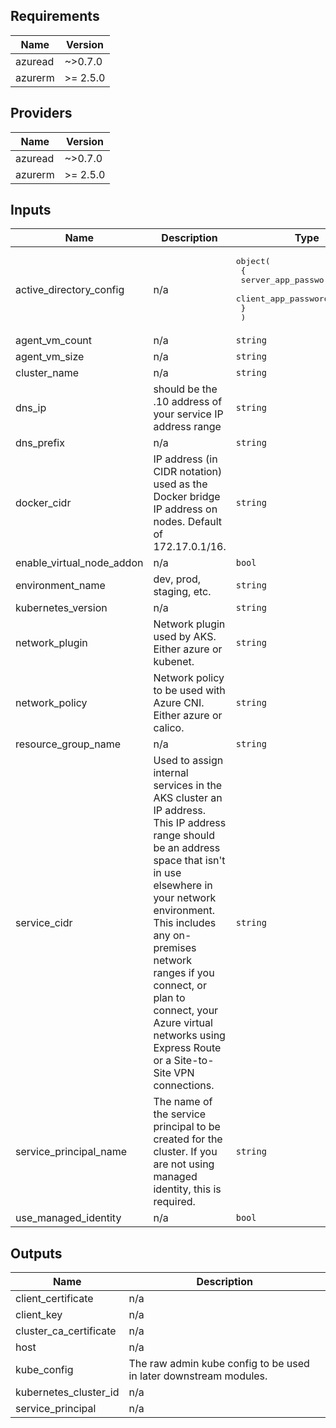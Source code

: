 ## Requirements

| Name | Version |
|------|---------|
| azuread | ~>0.7.0 |
| azurerm | >= 2.5.0 |

## Providers

| Name | Version |
|------|---------|
| azuread | ~>0.7.0 |
| azurerm | >= 2.5.0 |

## Inputs

| Name | Description | Type | Default | Required |
|------|-------------|------|---------|:--------:|
| active\_directory\_config | n/a | <pre>object(<br>    {<br>      server_app_password = string<br>      client_app_password = string<br>    }<br>  )</pre> | n/a | yes |
| agent\_vm\_count | n/a | `string` | `"2"` | no |
| agent\_vm\_size | n/a | `string` | `"Standard_D2s_v3"` | no |
| cluster\_name | n/a | `string` | n/a | yes |
| dns\_ip | should be the .10 address of your service IP address range | `string` | `"10.0.0.10"` | no |
| dns\_prefix | n/a | `string` | n/a | yes |
| docker\_cidr | IP address (in CIDR notation) used as the Docker bridge IP address on nodes. Default of 172.17.0.1/16. | `string` | `"172.17.0.1/16"` | no |
| enable\_virtual\_node\_addon | n/a | `bool` | `false` | no |
| environment\_name | dev, prod, staging, etc. | `string` | n/a | yes |
| kubernetes\_version | n/a | `string` | `"1.15.5"` | no |
| network\_plugin | Network plugin used by AKS. Either azure or kubenet. | `string` | `"azure"` | no |
| network\_policy | Network policy to be used with Azure CNI. Either azure or calico. | `string` | `"azure"` | no |
| resource\_group\_name | n/a | `string` | n/a | yes |
| service\_cidr | Used to assign internal services in the AKS cluster an IP address. This IP address range should be an address space that isn't in use elsewhere in your network environment. This includes any on-premises network ranges if you connect, or plan to connect, your Azure virtual networks using Express Route or a Site-to-Site VPN connections. | `string` | `"10.0.0.0/16"` | no |
| service\_principal\_name | The name of the service principal to be created for the cluster. If you are not using managed identity, this is required. | `string` | `""` | no |
| use\_managed\_identity | n/a | `bool` | `true` | no |

## Outputs

| Name | Description |
|------|-------------|
| client\_certificate | n/a |
| client\_key | n/a |
| cluster\_ca\_certificate | n/a |
| host | n/a |
| kube\_config | The raw admin kube config to be used in later downstream modules. |
| kubernetes\_cluster\_id | n/a |
| service\_principal | n/a |

